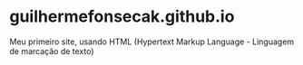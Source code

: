 # guilhermefonsecak.github.io
Meu primeiro site, usando HTML (Hypertext Markup Language - Linguagem de marcação de texto)
